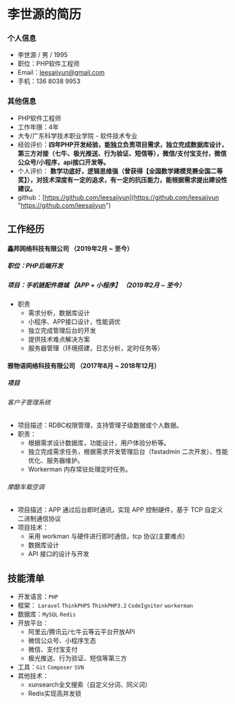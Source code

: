 # 李世源的简历

### 个人信息
- 李世源  /  男  /  1995
- 职位：PHP软件工程师
- Email：leesaijyun@gmail.com
- 手机：136 8038 9953

### 其他信息
- PHP软件工程师
- 工作年限：4年
- 大专/广东科学技术职业学院 - 软件技术专业
- 经验评价：**四年PHP开发经验，能独立负责项目需求，独立完成数据库设计，第三方对接（七牛、极光推送、行为验证、短信等），微信/支付宝支付，微信公众号/小程序，api接口开发等。**
- 个人评价： **数学功底好，逻辑思维强（曾获得【全国数学建模竞赛全国二等奖】），对技术深度有一定的追求，有一定的抗压能力，能根据需求提出建设性建议。**
- github：[https://github.com/leesaijyun](https://github.com/leesaijyun "https://github.com/leesaijyun")

## 工作经历
#### 鑫邦网络科技有限公司 （2019年2月 ~ 至今）
##### 职位：PHP后端开发

##### 项目：手机链配件商城 【APP + 小程序】 （2019年2月 ~ 至今）
- 职责
	- 需求分析，数据库设计
	- 小程序、APP接口设计，性能调优
	- 独立完成管理后台的开发
	- 提供技术难点解决方案
	- 服务器管理（环境搭建，日志分析，定时任务等）


#### 雅物语网络科技有限公司 （2017年8月 ~ 2018年12月）
##### 项目
###### 客户子管理系统
- 项目描述：RDBC权限管理，支持管理子级数据或个人数据。
- 职责：
	- 根据需求设计数据库，功能设计，用户体验分析等。
	- 独立完成需求任务，根据需求开发管理后台（fastadmin 二次开发）、性能优化、服务器维护。
	- Workerman 内存常驻处理定时任务。


###### 摩酷车载空调
- 项目描述：APP 通过后台即时通讯，实现 APP 控制硬件，基于 TCP 自定义二进制通信协议
- 项目技术：
	- 采用 workman 与硬件进行即时通信，tcp 协议(主要难点)
	- 数据库设计
	- API 接口的设计与开发


## 技能清单
- 开发语言：`PHP`
- 框架： `Laravel` `ThinkPHP5` `ThinkPHP3.2` `CodeIgniter` `workerman`
- 数据库：`MySQL` `Redis`
- 开放平台：
	- 阿里云/腾讯云/七牛云等云平台开放API
	- 微信公众号、小程序生态
	- 微信、支付宝支付
	- 极光推送、行为验证、短信等第三方
- 工具：`Git` `Composer` `SVN`
- 其他技术：
	- xunsearch全文搜索（自定义分词、同义词）
	- Redis实现高并发锁
